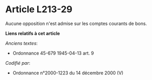 # Article L213-29

Aucune opposition n'est admise sur les comptes courants de bons.

**Liens relatifs à cet article**

_Anciens textes_:

  - Ordonnance 45-679 1945-04-13 art. 9

_Codifié par_:

  - Ordonnance n°2000-1223 du 14 décembre 2000 (V)
